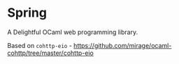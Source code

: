 # Spring 

A Delightful OCaml web programming library.


Based on `cohttp-eio` - https://github.com/mirage/ocaml-cohttp/tree/master/cohttp-eio 
